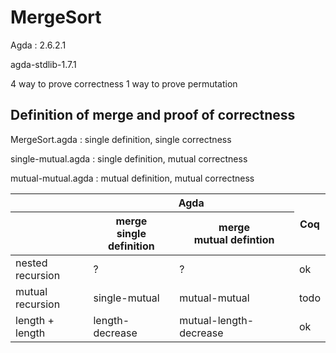 # MergeSort

Agda : 2.6.2.1

agda-stdlib-1.7.1

4 way to prove correctness
1 way to prove permutation

## Definition of merge and proof of correctness
MergeSort.agda : single definition, single correctness

single-mutual.agda : single definition, mutual correctness

mutual-mutual.agda : mutual definition, mutual correctness

<table class="tg">
<thead>
  <tr>
    <th class="tg-0pky"></th>
    <th class="tg-c3ow" colspan="2">Agda</th>
    <th class="tg-0pky" rowspan="2">Coq</th>
  </tr>
  <tr>
    <th class="tg-0pky"></th>
    <th class="tg-0pky">merge <br>single definition</th>
    <th class="tg-0pky">merge <br>mutual defintion</th>
  </tr>
</thead>
<tbody>
  <tr>
    <td class="tg-0pky">nested<br>recursion</td>
    <td class="tg-c3ow">?</td>
    <td class="tg-c3ow">?</td>
    <td class="tg-c3ow">ok</td>
  </tr>
  <tr>
    <td class="tg-0pky">mutual<br>recursion</td>
    <td class="tg-c3ow">single-mutual</td>
    <td class="tg-c3ow">mutual-mutual</td>
    <td class="tg-c3ow">todo</td>
  </tr>
  <tr>
    <td class="tg-0pky">length + length</td>
    <td class="tg-c3ow">length-decrease</td>
    <td class="tg-c3ow">mutual-length-decrease</td>
    <td class="tg-c3ow">ok</td>
  </tr>
</tbody>
</table>
